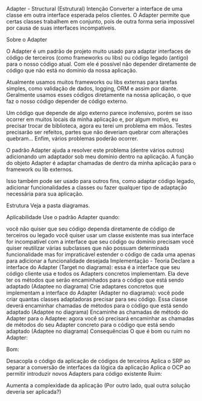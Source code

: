 Adapter - Structural (Estrutural)
Intenção
Converter a interface de uma classe em outra interface esperada pelos clientes. O Adapter permite que certas classes trabalhem em conjunto, pois de outra forma seria impossível por causa de suas interfaces incompatíveis.

Sobre o Adapter

O Adapter é um padrão de projeto muito usado para adaptar interfaces de código de terceiros (como frameworks ou libs) ou código legado (antigo) para o nosso código atual. Com ele é possível não depender diretamente de código que não está no domínio da nossa aplicação.

Atualmente usamos muitos frameworks ou libs externas para tarefas simples, como validação de dados, logging, ORM e assim por diante. Geralmente usamos esses códigos diretamente na nossa aplicação, o que faz o nosso código depender de código externo.

Um código que depende de algo externo parece inofensivo, porém se isso ocorrer em muitos locais da minha aplicação e, por algum motivo, eu precisar trocar de biblioteca, agora eu terei um problema em mãos. Testes precisarão ser refeitos, partes que não deveriam quebrar com alterações quebram... Enfim, vários problemas poderão ocorrer.

O padrão Adapter ajuda a resolver este problema (dentre vários outros) adicionando um adaptador sob meu domínio dentro na aplicação. A função do objeto Adapter é adaptar chamadas de dentro da minha aplicação para o framework ou lib externos.

Isso também pode ser usado para outros fins, como adaptar código legado, adicionar funcionalidades a classes ou fazer qualquer tipo de adaptação necessária para sua aplicação.

Estrutura
Veja a pasta diagramas.

Aplicabilidade
Use o padrão Adapter quando:

você não quiser que seu código dependa diretamente de código de terceiros ou legado
você quiser usar um classe existente mas sua interface for incompatível com a interface que seu código ou domínio precisam
você quiser reutilizar várias subclasses que não possuam determinada funcionalidade mas for impraticável estender o código de cada uma apenas para adicionar a funcionalidade desejada
Implementação - Teoria
Declare a interface do Adapter (Target no diagrama): essa é a interface que seu código cliente usa e todos os Adapters concretos implementam. Ela deve ter os métodos que serão encaminhados para o código que está sendo adaptado (Adaptee no diagrama)
Crie adaptares concretos que implementam a interface do Adapter (Adapter no diagrama): você pode criar quantas classes adaptadoras precisar para seu código. Essa classe deverá encaminhar chamadas de métodos para o código que está sendo adaptado (Adaptee no diagrama)
Encaminhe as chamadas de método do Adapter para o Adaptee: agora você só precisará encaminhar as chamadas de métodos do seu Adapter concreto para o código que está sendo adaptado (Adaptee no diagrama)
Consequências
O que é bom ou ruim no Adapter:

Bom:

Desacopla o código da aplicação de códigos de terceiros
Aplica o SRP ao separar a conversão de interfaces da lógica da aplicação
Aplica o OCP ao permitir introduzir novos Adapters para código existente
Ruim:

Aumenta a complexidade da aplicação (Por outro lado, qual outra solução deveria ser aplicada?)
